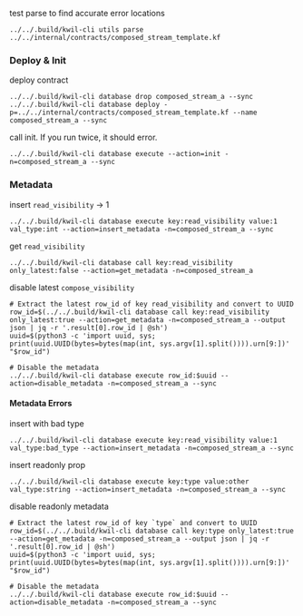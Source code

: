 test parse to find accurate error locations
```shell
../../.build/kwil-cli utils parse ../../internal/contracts/composed_stream_template.kf
```

### Deploy & Init

deploy contract
```shell
../../.build/kwil-cli database drop composed_stream_a --sync
../../.build/kwil-cli database deploy -p=../../internal/contracts/composed_stream_template.kf --name composed_stream_a --sync
```

call init. If you run twice, it should error.
```shell
../../.build/kwil-cli database execute --action=init -n=composed_stream_a --sync 
```

### Metadata

insert `read_visibility` -> 1
```shell
../../.build/kwil-cli database execute key:read_visibility value:1 val_type:int --action=insert_metadata -n=composed_stream_a --sync 
```

get `read_visibility`
```shell
../../.build/kwil-cli database call key:read_visibility only_latest:false --action=get_metadata -n=composed_stream_a
```

disable latest `compose_visibility`
```shell
# Extract the latest row_id of key read_visibility and convert to UUID
row_id=$(../../.build/kwil-cli database call key:read_visibility only_latest:true --action=get_metadata -n=composed_stream_a --output json | jq -r '.result[0].row_id | @sh')
uuid=$(python3 -c 'import uuid, sys; print(uuid.UUID(bytes=bytes(map(int, sys.argv[1].split()))).urn[9:])' "$row_id")

# Disable the metadata
../../.build/kwil-cli database execute row_id:$uuid --action=disable_metadata -n=composed_stream_a --sync
```

#### Metadata Errors

insert with bad type
```shell
../../.build/kwil-cli database execute key:read_visibility value:1 val_type:bad_type --action=insert_metadata -n=composed_stream_a --sync 
```

insert readonly prop
```shell
../../.build/kwil-cli database execute key:type value:other val_type:string --action=insert_metadata -n=composed_stream_a --sync 
```

disable readonly metadata
```shell
# Extract the latest row_id of key `type` and convert to UUID
row_id=$(../../.build/kwil-cli database call key:type only_latest:true --action=get_metadata -n=composed_stream_a --output json | jq -r '.result[0].row_id | @sh')
uuid=$(python3 -c 'import uuid, sys; print(uuid.UUID(bytes=bytes(map(int, sys.argv[1].split()))).urn[9:])' "$row_id")

# Disable the metadata
../../.build/kwil-cli database execute row_id:$uuid --action=disable_metadata -n=composed_stream_a --sync
```

